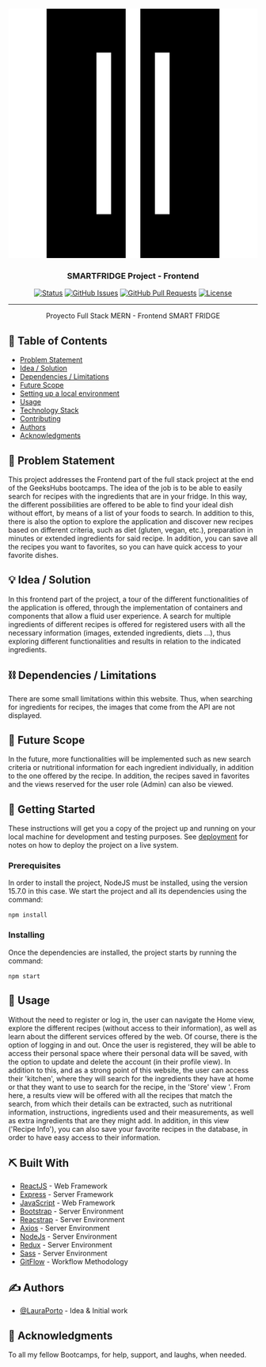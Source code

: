 <p align="center">
  <a href="" rel="noopener">
 <img src="src/assets/fridge.png" alt="Project logo"></a>
</p>
<h3 align="center">SMARTFRIDGE Project - Frontend</h3>

<div align="center">


[![Status](https://img.shields.io/badge/status-active-success.svg)]()
[![GitHub Issues](https://img.shields.io/github/issues/kylelobo/The-Documentation-Compendium.svg)](https://github.com/kylelobo/The-Documentation-Compendium/issues)
[![GitHub Pull Requests](https://img.shields.io/github/issues-pr/kylelobo/The-Documentation-Compendium.svg)](https://github.com/kylelobo/The-Documentation-Compendium/pulls)
[![License](https://img.shields.io/badge/license-MIT-blue.svg)](LICENSE.md)

</div>

---

<p align="center"> Proyecto Full Stack MERN - Frontend SMART FRIDGE
    <br> 
</p>

## 📝 Table of Contents

- [Problem Statement](#problem_statement)
- [Idea / Solution](#idea)
- [Dependencies / Limitations](#limitations)
- [Future Scope](#future_scope)
- [Setting up a local environment](#getting_started)
- [Usage](#usage)
- [Technology Stack](#tech_stack)
- [Contributing](../CONTRIBUTING.md)
- [Authors](#authors)
- [Acknowledgments](#acknowledgments)

## 🧐 Problem Statement <a name = "problem_statement"></a>

This project addresses the Frontend part of the full stack project at the end of the GeeksHubs bootcamps. The idea of ​​the job is to be able to easily search for recipes with the ingredients that are in your fridge. In this way, the different possibilities are offered to be able to find your ideal dish without effort, by means of a list of your foods to search.
In addition to this, there is also the option to explore the application and discover new recipes based on different criteria, such as diet (gluten, vegan, etc.), preparation in minutes or extended ingredients for said recipe. In addition, you can save all the recipes you want to favorites, so you can have quick access to your favorite dishes.


## 💡 Idea / Solution <a name = "idea"></a>

In this frontend part of the project, a tour of the different functionalities of the application is offered, through the implementation of containers and components that allow a fluid user experience.
A search for multiple ingredients of different recipes is offered for registered users with all the necessary information (images, extended ingredients, diets ...), thus exploring different functionalities and results in relation to the indicated ingredients.


## ⛓️ Dependencies / Limitations <a name = "limitations"></a>

There are some small limitations within this website. Thus, when searching for ingredients for recipes, the images that come from the API are not displayed.

## 🚀 Future Scope <a name = "future_scope"></a>

In the future, more functionalities will be implemented such as new search criteria or nutritional information for each ingredient individually, in addition to the one offered by the recipe. In addition, the recipes saved in favorites and the views reserved for the user role (Admin) can also be viewed.

## 🏁 Getting Started <a name = "getting_started"></a>

These instructions will get you a copy of the project up and running on your local machine for development
and testing purposes. See [deployment](#deployment) for notes on how to deploy the project on a live system.

### Prerequisites

In order to install the project, NodeJS must be installed, using the version 15.7.0 in this case. We start the project and all its dependencies using the command:

```
npm install
```

### Installing

Once the dependencies are installed, the project starts by running the command:

```
npm start
```


## 🎈 Usage <a name="usage"></a>

Without the need to register or log in, the user can navigate the Home view, explore the different recipes (without access to their information), as well as learn about the different services offered by the web. Of course, there is the option of logging in and out.
Once the user is registered, they will be able to access their personal space where their personal data will be saved, with the option to update and delete the account (in their profile view). In addition to this, and as a strong point of this website, the user can access their 'kitchen', where they will search for the ingredients they have at home or that they want to use to search for the recipe, in the 'Store' view '. From here, a results view will be offered with all the recipes that match the search, from which their details can be extracted, such as nutritional information, instructions, ingredients used and their measurements, as well as extra ingredients that are they might add. In addition, in this view ('Recipe Info'), you can also save your favorite recipes in the database, in order to have easy access to their information.

## ⛏️ Built With <a name = "tech_stack"></a>

- [ReactJS](https://www.mongodb.com/) - Web Framework
- [Express](https://expressjs.com/) - Server Framework
- [JavaScript](https://vuejs.org/) - Web Framework
- [Bootstrap](https://nodejs.org/en/) - Server Environment
- [Reacstrap](https://nodejs.org/en/) - Server Environment
- [Axios](https://nodejs.org/en/) - Server Environment
- [NodeJs](https://nodejs.org/en/) - Server Environment
- [Redux](https://nodejs.org/en/) - Server Environment
- [Sass](https://nodejs.org/en/) - Server Environment
- [GitFlow](https://nodejs.org/en/) - Workflow Methodology


## ✍️ Authors <a name = "authors"></a>

- [@LauraPorto](https://github.com/LauraPorto) - Idea & Initial work


## 🎉 Acknowledgments <a name = "acknowledgments"></a>

To all my fellow Bootcamps, for help, support, and laughs, when needed.